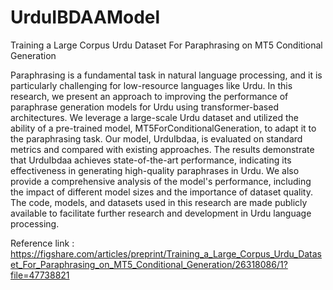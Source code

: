 # UrduIBDAAModel
Training a Large Corpus Urdu Dataset For Paraphrasing on MT5 Conditional Generation

Paraphrasing is a fundamental task in natural language processing, and it is particularly
challenging for low-resource languages like Urdu. In this research, we present an approach to
improving the performance of paraphrase generation models for Urdu using
transformer-based architectures. We leverage a large-scale Urdu dataset and utilized the
ability of a pre-trained model, MT5ForConditionalGeneration, to adapt it to the paraphrasing
task. Our model, UrduIbdaa, is evaluated on standard metrics and compared with existing
approaches. The results demonstrate that UrduIbdaa achieves state-of-the-art performance,
indicating its effectiveness in generating high-quality paraphrases in Urdu. We also provide a
comprehensive analysis of the model's performance, including the impact of different model
sizes and the importance of dataset quality. The code, models, and datasets used in this
research are made publicly available to facilitate further research and development in Urdu
language processing.


Reference link :
https://figshare.com/articles/preprint/Training_a_Large_Corpus_Urdu_Dataset_For_Paraphrasing_on_MT5_Conditional_Generation/26318086/1?file=47738821

